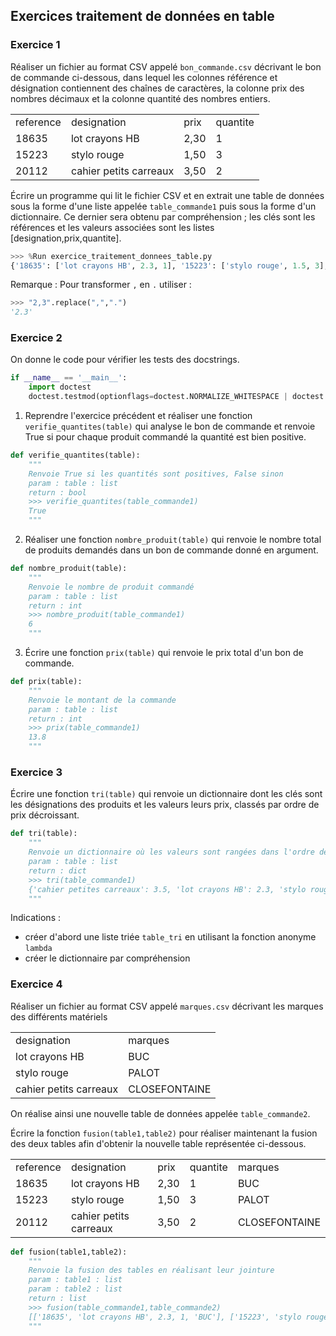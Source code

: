 ## Exercices traitement de données en table

### Exercice 1

Réaliser un fichier au format CSV appelé `bon_commande.csv` décrivant le bon de commande ci-dessous, dans lequel les colonnes référence et désignation contiennent des chaînes de caractères, la colonne prix des nombres décimaux et la colonne quantité des nombres entiers.

<table>
<tr>
<td>reference</td>
<td>designation</td>
<td>prix</td>
<td>quantite</td>
</tr>
<tr>
<td>18635</td>
<td>lot crayons HB</td>
<td>2,30</td>
<td>1</td>
</tr>
<tr>
<td>15223</td>
<td>stylo rouge</td>
<td>1,50</td>
<td>3</td>
</tr>
<tr>
<td>20112</td>
<td>cahier petits carreaux</td>
<td>3,50</td>
<td>2</td>
</tr>
</table>

Écrire un programme qui lit le fichier CSV et en extrait une table de données sous la forme d'une liste appelée `table_commande1` puis sous la forme d'un dictionnaire.
Ce dernier sera obtenu par compréhension ; les clés sont les références et les valeurs associées sont les listes [designation,prix,quantite].

```python
>>> %Run exercice_traitement_donnees_table.py
{'18635': ['lot crayons HB', 2.3, 1], '15223': ['stylo rouge', 1.5, 3], '20112': ['cahier petites carreaux', 3.5, 2]}
```

Remarque : Pour transformer `,` en `.` utiliser : 

```python
>>> "2,3".replace(",",".")
'2.3'
```

### Exercice 2

On donne le code pour vérifier les tests des docstrings.

```python
if __name__ == '__main__':
    import doctest
    doctest.testmod(optionflags=doctest.NORMALIZE_WHITESPACE | doctest.ELLIPSIS, verbose=True)
```

1) Reprendre l'exercice précédent et réaliser une fonction `verifie_quantites(table)` qui analyse le bon de commande et renvoie True si pour chaque produit commandé la quantité est bien positive.

```python
def verifie_quantites(table):
    """
    Renvoie True si les quantités sont positives, False sinon
    param : table : list
    return : bool
    >>> verifie_quantites(table_commande1)
    True
    """
```

2) Réaliser une fonction `nombre_produit(table)` qui renvoie le nombre total de produits demandés dans un bon de commande donné en argument.

```python
def nombre_produit(table):
    """
    Renvoie le nombre de produit commandé
    param : table : list
    return : int
    >>> nombre_produit(table_commande1)
    6
    """
```

3) Écrire une fonction `prix(table)` qui renvoie le prix total d'un bon de commande.

```python
def prix(table):
    """
    Renvoie le montant de la commande
    param : table : list
    return : int
    >>> prix(table_commande1)
    13.8
    """
```

### Exercice 3

Écrire une fonction `tri(table)` qui renvoie un dictionnaire dont les clés sont les désignations des produits et les valeurs leurs prix, classés par ordre de prix décroissant.

```python
def tri(table):
    """
    Renvoie un dictionnaire où les valeurs sont rangées dans l'ordre décroissant
    param : table : list
    return : dict
    >>> tri(table_commande1)
    {'cahier petites carreaux': 3.5, 'lot crayons HB': 2.3, 'stylo rouge': 1.5}
    """
```

Indications :

- créer d'abord une liste triée `table_tri` en utilisant la fonction anonyme `lambda`
- créer le dictionnaire par compréhension

### Exercice 4

Réaliser un fichier au format CSV appelé `marques.csv` décrivant les marques des différents matériels

<table>
<tr>
<td>designation</td>
<td>marques</td>
</tr>
<tr>
<td>lot crayons HB</td>
<td>BUC</td>
</tr>
<tr>
<td>stylo rouge</td>
<td>PALOT</td>
</tr>
<tr>
<td>cahier petits carreaux</td>
<td>CLOSEFONTAINE</td>
</tr>
</table>

On réalise ainsi une nouvelle table de données appelée `table_commande2`.

Écrire la fonction `fusion(table1,table2)` pour réaliser maintenant la fusion des deux tables afin d'obtenir la nouvelle table représentée ci-dessous.

<table>
<tr>
<td>reference</td>
<td>designation</td>
<td>prix</td>
<td>quantite</td>
<td>marques</td>
</tr>
<tr>
<td>18635</td>
<td>lot crayons HB</td>
<td>2,30</td>
<td>1</td>
<td>BUC</td>
</tr>
<tr>
<td>15223</td>
<td>stylo rouge</td>
<td>1,50</td>
<td>3</td>
<td>PALOT</td>
</tr>
<tr>
<td>20112</td>
<td>cahier petits carreaux</td>
<td>3,50</td>
<td>2</td>
<td>CLOSEFONTAINE</td>
</tr>
</table>

```python
def fusion(table1,table2):
    """
    Renvoie la fusion des tables en réalisant leur jointure
    param : table1 : list
    param : table2 : list
    return : list
    >>> fusion(table_commande1,table_commande2)
    [['18635', 'lot crayons HB', 2.3, 1, 'BUC'], ['15223', 'stylo rouge', 1.5, 3, 'PALOT'], ['20112', 'cahier petits carreaux', 3.5, 2, 'CLOSEFONTAINE']]
    """
```